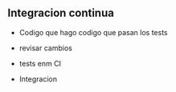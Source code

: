 ## Integracion continua
- Codigo que hago codigo que pasan los tests

- revisar cambios
- tests enm CI
- Integracion